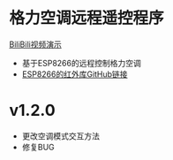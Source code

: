 # 格力空调远程遥控程序
[BiliBili视频演示](https://www.bilibili.com/video/BV1zt4y1V7iK?share_source=copy_web&vd_source=a87486ca7ecd0a754606aaf5b7b2b5ff)
- 基于ESP8266的远程控制格力空调
- [ESP8266的红外库GitHub链接](https://github.com/crankyoldgit/IRremoteESP8266.git)

# v1.2.0
- 更改空调模式交互方法
- 修复BUG
